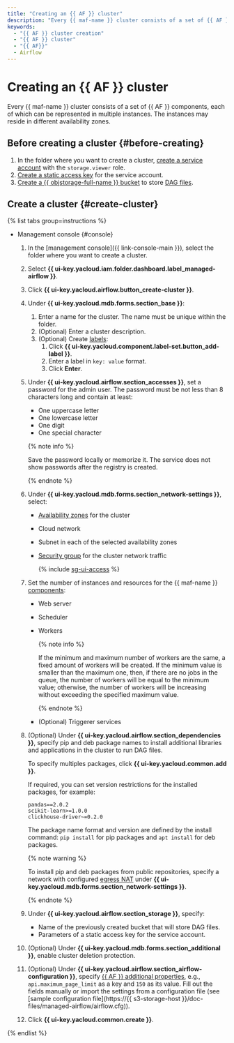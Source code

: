 ```yaml
---
title: "Creating an {{ AF }} cluster"
description: "Every {{ maf-name }} cluster consists of a set of {{ AF }} components, each of which can be represented in multiple instances. The instances may reside in different availability zones."
keywords:
  - "{{ AF }} cluster creation"
  - "{{ AF }} cluster"
  - "{{ AF}}"
  - Airflow
---
```


# Creating an {{ AF }} cluster

Every {{ maf-name }} cluster consists of a set of {{ AF }} components, each of which can be represented in multiple instances. The instances may reside in different availability zones.

## Before creating a cluster {#before-creating}

1. In the folder where you want to create a cluster, [create a service account](../../iam/operations/sa/create.md) with the `storage.viewer` role.
1. [Create a static access key](../../iam/operations/sa/create-access-key.md) for the service account.
1. [Create a {{ objstorage-full-name }} bucket](../../storage/operations/buckets/create.md) to store [DAG files](../concepts/index.md#about-the-service).

## Create a cluster {#create-cluster}

{% list tabs group=instructions %}

- Management console {#console}


   1. In the [management console]({{ link-console-main }}), select the folder where you want to create a cluster.
   1. Select **{{ ui-key.yacloud.iam.folder.dashboard.label_managed-airflow }}**.
   1. Click **{{ ui-key.yacloud.airflow.button_create-cluster }}**.
   1. Under **{{ ui-key.yacloud.mdb.forms.section_base }}**:

      1. Enter a name for the cluster. The name must be unique within the folder.
      1. (Optional) Enter a cluster description.
      1. (Optional) Create [labels](../../resource-manager/concepts/labels.md):
         1. Click **{{ ui-key.yacloud.component.label-set.button_add-label }}**.
         1. Enter a label in `key: value` format.
         1. Click **Enter**.

   1. Under **{{ ui-key.yacloud.airflow.section_accesses }}**, set a password for the admin user. The password must be not less than 8 characters long and contain at least:

      * One uppercase letter
      * One lowercase letter
      * One digit
      * One special character

      {% note info %}

      Save the password locally or memorize it. The service does not show passwords after the registry is created.

      {% endnote %}

   1. Under **{{ ui-key.yacloud.mdb.forms.section_network-settings }}**, select:

      * [Availability zones](../../overview/concepts/geo-scope) for the cluster
      * Cloud network
      * Subnet in each of the selected availability zones
      * [Security group](../../vpc/concepts/security-groups.md) for the cluster network traffic

         {% include [sg-ui-access](../../_includes/mdb/maf/note-sg-ui-access.md) %}

   1. Set the number of instances and resources for the {{ maf-name }} [components](../concepts/index.md#components):

      * Web server
      * Scheduler
      * Workers

         {% note info %}

         If the minimum and maximum number of workers are the same, a fixed amount of workers will be created. If the minimum value is smaller than the maximum one, then, if there are no jobs in the queue, the number of workers will be equal to the minimum value; otherwise, the number of workers will be increasing without exceeding the specified maximum value.

         {% endnote %}

      * (Optional) Triggerer services

   1. (Optional) Under **{{ ui-key.yacloud.airflow.section_dependencies }}**, specify pip and deb package names to install additional libraries and applications in the cluster to run DAG files.

      To specify multiples packages, click **{{ ui-key.yacloud.common.add }}**.

      If required, you can set version restrictions for the installed packages, for example:

      ```text
      pandas==2.0.2
      scikit-learn>=1.0.0
      clickhouse-driver~=0.2.0
      ```

      The package name format and version are defined by the install command: `pip install` for pip packages and `apt install` for deb packages.

      {% note warning %}

      To install pip and deb packages from public repositories, specify a network with configured [egress NAT](../../vpc/operations/create-nat-gateway.md) under **{{ ui-key.yacloud.mdb.forms.section_network-settings }}**.

      {% endnote %}

   1. Under **{{ ui-key.yacloud.airflow.section_storage }}**, specify:

      * Name of the previously created bucket that will store DAG files.
      * Parameters of a static access key for the service account.

   1. (Optional) Under **{{ ui-key.yacloud.mdb.forms.section_additional }}**, enable cluster deletion protection.

   1. (Optional) Under **{{ ui-key.yacloud.airflow.section_airflow-configuration }}**, specify [{{ AF }} additional properties](https://airflow.apache.org/docs/apache-airflow/2.2.4/configurations-ref.html), e.g., `api.maximum_page_limit` as a key and `150` as its value. Fill out the fields manually or import the settings from a configuration file (see [sample configuration file](https://{{ s3-storage-host }}/doc-files/managed-airflow/airflow.cfg)).

   1. Click **{{ ui-key.yacloud.common.create }}**.

{% endlist %}